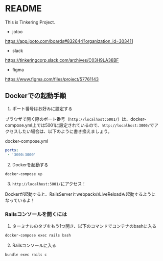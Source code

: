 # README
This is Tinkering Project.

- jotoo

https://app.jooto.com/boards#832644?organization_id=303411

- slack

https://tinkeringcorp.slack.com/archives/C03H9LA38BF

- figma

https://www.figma.com/files/project/57761143

## Dockerでの起動手順
1. ポート番号はお好みに設定する

ブラウザで開く際のポート番号（`http://localhost:5001/`）は、docker-compose.yml上では5001に設定されているので、`http://localhost:3000/`でアクセスしたい場合は、以下のように書き換えましょう。

docker-compose.yml
```yml
ports:
 - '3000:3000'
```

2. Dockerを起動する

```bash
docker-compose up
```

3. `http://localhost:5001/`にアクセス！

Dockerが起動すると、RailsServerとwebpackのLiveReloadも起動するようになっているよ！

### Railsコンソールを開くには
1. ターミナルのタブをもう1つ開き、以下のコマンドでコンテナのbashに入る

```bash
docker-compose exec rails bash
```

2. Railsコンソールに入る

```bash
bundle exec rails c
```
